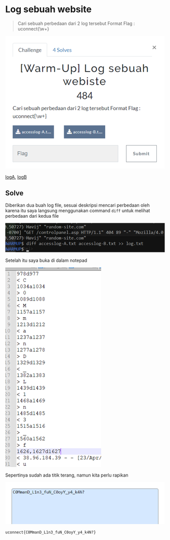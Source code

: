 # Log sebuah website

> Cari sebuah perbedaan dari 2 log tersebut Format Flag : uconnect{\w+}

![chall](images/chall.png)

[logA](files/accesslog-A.txt), [logB](files/accesslog-B.txt)

## Solve

Diberikan dua buah log file, sesuai deskripsi mencari perbedaan oleh karena itu saya langsung menggunakan command ```diff``` untuk melihat perbedaan dari kedua file

![diff](images/diff.png)

Setelah itu saya buka di dalam notepad

![result](images/result.png)

Sepertinya sudah ada titik terang, namun kita perlu rapikan

![solve](images/solve.png)

```
uconnect{C0MmanD_L1n3_fuN_C0oyY_y4_k4N?}
```